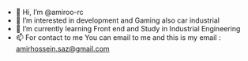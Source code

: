 - 👋 Hi, I’m @amiroo-rc
- 👀 I’m interested in development and Gaming also car industrial
- 🌱 I’m currently learning Front end and Study in Industrial Engineering
- 📫 For contact to me You can email to me and this is my email : amirhossein.saz@gmail.com

<!---
amiroo-rc/amiroo-rc is a ✨ special ✨ repository because its `README.md` (this file) appears on your GitHub profile.
You can click the Preview link to take a look at your changes.
--->
